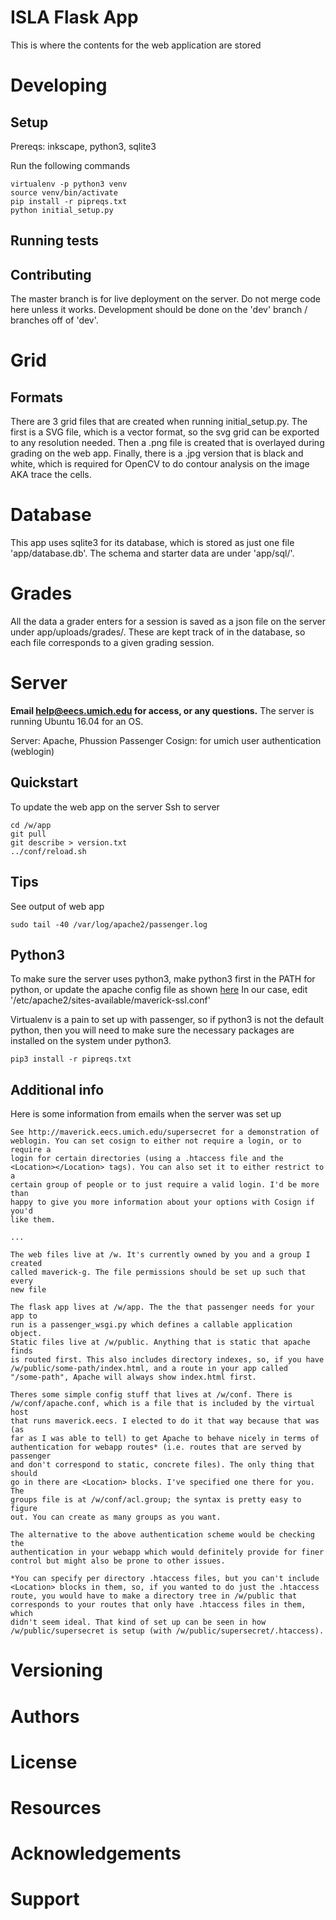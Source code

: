 # ISLA Flask App
This is where the contents for the web application are stored


# Developing
## Setup

Prereqs: inkscape, python3, sqlite3

Run the following commands
```
virtualenv -p python3 venv
source venv/bin/activate
pip install -r pipreqs.txt
python initial_setup.py
```
## Running tests
## Contributing
The master branch is for live deployment on the server. Do not merge code here unless it works. Development should be done on the 'dev' branch / branches off of 'dev'.


# Grid
## Formats
There are 3 grid files that are created when running initial_setup.py. The first is a SVG file, which is a vector format, so the svg grid can be exported to any resolution needed. Then a .png file is created that is overlayed during grading on the web app. Finally, there is a .jpg version that is black and white, which is required for OpenCV to do contour analysis on the image AKA trace the cells.

# Database
This app uses sqlite3 for its database, which is stored as just one file 'app/database.db'. The schema and starter data are under 'app/sql/'.

# Grades
All the data a grader enters for a session is saved as a json file on the server under app/uploads/grades/. These are kept track of in the database, so each file corresponds to a given grading session.

# Server
**Email help@eecs.umich.edu for access, or any questions.**
The server is running Ubuntu 16.04 for an OS. 

Server: Apache, Phussion Passenger
Cosign: for umich user authentication (weblogin)

## Quickstart
To update the web app on the server
Ssh to server
```
cd /w/app
git pull
git describe > version.txt
../conf/reload.sh
```

## Tips
See output of web app
```
sudo tail -40 /var/log/apache2/passenger.log
```

## Python3
To make sure the server uses python3, make python3 first in the PATH for python, or update the apache config file as shown [here](https://www.phusionpassenger.com/library/config/apache/reference/#passengerpython)
In our case, edit '/etc/apache2/sites-available/maverick-ssl.conf'

Virtualenv is a pain to set up with passenger, so if python3 is not the default python, then you will need to make sure the necessary packages are installed on the system under python3.
```
pip3 install -r pipreqs.txt
```

## Additional info
Here is some information from emails when the server was set up
```
See http://maverick.eecs.umich.edu/supersecret for a demonstration of
weblogin. You can set cosign to either not require a login, or to require a
login for certain directories (using a .htaccess file and the
<Location></Location> tags). You can also set it to either restrict to a
certain group of people or to just require a valid login. I'd be more than
happy to give you more information about your options with Cosign if you'd
like them.

...

The web files live at /w. It's currently owned by you and a group I created
called maverick-g. The file permissions should be set up such that every
new file

The flask app lives at /w/app. The the that passenger needs for your app to
run is a passenger_wsgi.py which defines a callable application object.
Static files live at /w/public. Anything that is static that apache finds
is routed first. This also includes directory indexes, so, if you have
/w/public/some-path/index.html, and a route in your app called
"/some-path", Apache will always show index.html first.

Theres some simple config stuff that lives at /w/conf. There is
/w/conf/apache.conf, which is a file that is included by the virtual host
that runs maverick.eecs. I elected to do it that way because that was (as
far as I was able to tell) to get Apache to behave nicely in terms of
authentication for webapp routes* (i.e. routes that are served by passenger
and don't correspond to static, concrete files). The only thing that should
go in there are <Location> blocks. I've specified one there for you. The
groups file is at /w/conf/acl.group; the syntax is pretty easy to figure
out. You can create as many groups as you want.

The alternative to the above authentication scheme would be checking the
authentication in your webapp which would definitely provide for finer
control but might also be prone to other issues.

*You can specify per directory .htaccess files, but you can't include
<Location> blocks in them, so, if you wanted to do just the .htaccess
route, you would have to make a directory tree in /w/public that
corresponds to your routes that only have .htaccess files in them, which
didn't seem ideal. That kind of set up can be seen in how
/w/public/supersecret is setup (with /w/public/supersecret/.htaccess).
```


# Versioning

# Authors

# License

# Resources

# Acknowledgements

# Support
